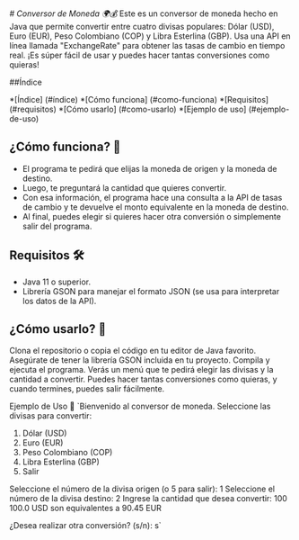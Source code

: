 <em> # Conversor de Moneda 🌍💰</em>
Este es un conversor de moneda hecho en Java que permite convertir entre cuatro divisas populares: Dólar (USD), Euro (EUR), Peso Colombiano (COP) y Libra Esterlina (GBP). Usa una API en línea llamada "ExchangeRate" para obtener las tasas de cambio en tiempo real. ¡Es súper fácil de usar y puedes hacer tantas conversiones como quieras!

##Índice

*[Índice] (#índice)
*[Cómo funciona] (#como-funciona)
*[Requisitos] (#requisitos)
*[Cómo usarlo] (#como-usarlo)
*[Ejemplo de uso] (#ejemplo-de-uso)

## ¿Cómo funciona? 🤔
- El programa te pedirá que elijas la moneda de origen y la moneda de destino.
- Luego, te preguntará la cantidad que quieres convertir.
- Con esa información, el programa hace una consulta a la API de tasas de cambio y te devuelve el monto equivalente en la moneda de destino.
- Al final, puedes elegir si quieres hacer otra conversión o simplemente salir del programa.

## Requisitos 🛠️
- Java 11 o superior.
- Librería GSON para manejar el formato JSON (se usa para interpretar los datos de la API).

## ¿Cómo usarlo? 🚀
Clona el repositorio o copia el código en tu editor de Java favorito.
Asegúrate de tener la librería GSON incluida en tu proyecto.
Compila y ejecuta el programa. Verás un menú que te pedirá elegir las divisas y la cantidad a convertir.
Puedes hacer tantas conversiones como quieras, y cuando termines, puedes salir fácilmente.

Ejemplo de Uso 📝
`Bienvenido al conversor de moneda.
Seleccione las divisas para convertir:
1. Dólar (USD)
2. Euro (EUR)
3. Peso Colombiano (COP)
4. Libra Esterlina (GBP)
5. Salir

Seleccione el número de la divisa origen (o 5 para salir): 1
Seleccione el número de la divisa destino: 2
Ingrese la cantidad que desea convertir: 100
100.0 USD son equivalentes a 90.45 EUR

¿Desea realizar otra conversión? (s/n): s`

